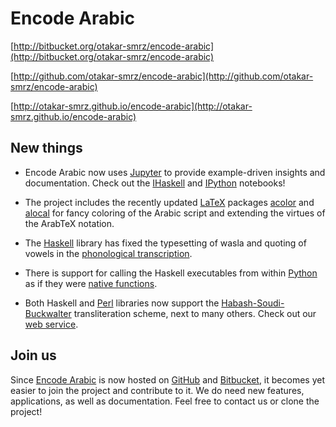 Encode Arabic
=============

[http://bitbucket.org/otakar-smrz/encode-arabic](http://bitbucket.org/otakar-smrz/encode-arabic)

[http://github.com/otakar-smrz/encode-arabic](http://github.com/otakar-smrz/encode-arabic)

[http://otakar-smrz.github.io/encode-arabic](http://otakar-smrz.github.io/encode-arabic)


New things
----------

- Encode Arabic now uses [Jupyter](http://jupyter.org) to provide example-driven insights and documentation. Check out the [IHaskell](http://github.com/otakar-smrz/encode-arabic/tree/master/Haskell/Encode/README.ipynb) and [IPython](http://github.com/otakar-smrz/encode-arabic/tree/master/Python/Encode/README.ipynb) notebooks!

- The project includes the recently updated [LaTeX](http://github.com/otakar-smrz/encode-arabic/tree/master/LaTeX) packages [acolor](http://github.com/otakar-smrz/encode-arabic/tree/master/LaTeX/acolor) and [alocal](http://github.com/otakar-smrz/encode-arabic/tree/master/LaTeX/alocal) for fancy coloring of the Arabic script and extending the virtues of the ArabTeX notation.

- The [Haskell](http://github.com/otakar-smrz/encode-arabic/tree/master/Haskell/Encode) library has fixed the typesetting of wasla and quoting of vowels in the [phonological transcription](http://github.com/otakar-smrz/encode-arabic/blob/master/Haskell/Encode/Encode/Arabic/ArabTeX/ZDMG.hs).

- There is support for calling the Haskell executables from within [Python](http://github.com/otakar-smrz/encode-arabic/tree/master/Python/Encode) as if they were [native functions](http://github.com/otakar-smrz/encode-arabic/tree/master/Python/Encode/README.ipynb).

- Both Haskell and [Perl](http://github.com/otakar-smrz/encode-arabic/tree/master/Perl/Encode) libraries now support the [Habash-Soudi-Buckwalter](http://github.com/otakar-smrz/encode-arabic/tree/master/Haskell/Encode/Encode/Arabic/Habash.hs) transliteration scheme, next to many others. Check out our [web service](http://otakar-smrz.github.io/encode-arabic).


Join us
-------

Since [Encode Arabic](http://github.com/otakar-smrz/encode-arabic) is now hosted on [GitHub](http://github.com/otakar-smrz) and [Bitbucket](http://bitbucket.org/otakar-smrz), it becomes yet easier to join the project and contribute to it. We do need new features, applications, as well as documentation. Feel free to contact us or clone the project!
